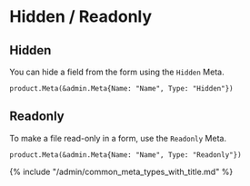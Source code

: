 # Hidden / Readonly

## Hidden

You can hide a field from the form using the `Hidden` Meta.

```
product.Meta(&admin.Meta{Name: "Name", Type: "Hidden"})
```

## Readonly

To make a file read-only in a form, use the `Readonly` Meta.

```
product.Meta(&admin.Meta{Name: "Name", Type: "Readonly"})
```

{% include "/admin/common_meta_types_with_title.md" %}
